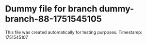 # Dummy file for branch dummy-branch-88-1751545105

This file was created automatically for testing purposes.
Timestamp: 1751545107